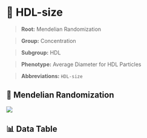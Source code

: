 # 🧪 HDL-size

> **Root:** Mendelian Randomization

> **Group:** Concentration  

> **Subgroup:** HDL

> **Phenotype:** Average Diameter for HDL Particles  

> **Abbreviations:** `HDL-size`

## 🧬 Mendelian Randomization  

<img src="/MR/Figures/Inverse/HDLhengxiansize.png"/>


## 📊 Data Table


<CsvTableMRI src="/MR/Data/Inverse/HDLhengxiansize.csv"/>
